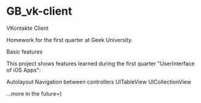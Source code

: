 # GB_vk-client

VKontakte Client

Homework for the first quarter at Geek University.

Basic features

This project shows features learned during the first quarter "UserInterface of iOS Apps":

Autolayout
Navigation between controllers
UITableView
UICollectionView

...more in the future=)

